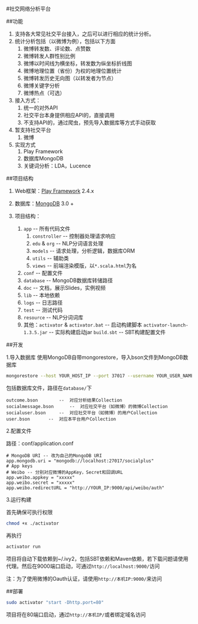 #社交网络分析平台

##功能

1. 支持各大常见社交平台接入，之后可以进行相应的统计分析。
2. 统计分析包括（以微博为例），包括以下方面
	1. 微博转发数、评论数、点赞数
	2. 微博转发人群性别比例
	3. 微博以时间线为横坐标，转发数为纵坐标折线图
	4. 微博地理位置（省份）为权的地理位置统计
	5. 微博转发历史无向图（以转发者为节点）
	6. 微博关键字分析
	7. 微博热点（可选）
3. 接入方式：
	1. 统一的对外API
	2. 社交平台本身提供相应API的，直接调用
	3. 不支持API的，通过爬虫，预先导入数据库等方式手动获取
4. 暂支持社交平台
	1. 微博
5. 实现方式
	1. Play Framework
	2. 数据库MongoDB
	4. 关键词分析：LDA，Lucence


##项目结构
1. Web框架：[Play Framework](https://www.playframework.com) 2.4.x
2. 数据库：[MongoDB](http://www.mongodb.org) 3.0 +
3. 项目结构：

	1. `app` -- 所有代码文件
		1. `constroller` -- 控制器处理请求响应
		2. `edu` & `org` -- NLP分词语言处理
		3. `models` -- 请求处理，分析逻辑，数据库ORM
		4. `utils` -- 辅助类
		5. `views` -- 前端渲染模版，以`*.scala.html`为名
	2. `conf` -- 配置文件
	3. `database` -- MongoDB数据库转储路径
	4. `doc` -- 文档，展示Slides，实例视频
	5. `lib` -- 本地依赖
	6. `logs` -- 日志路径
	7. `test` -- 测试代码
	8. `resource` -- NLP分词词库
	9. 其他：`activator` & `activator.bat` -- 启动构建脚本
	`activator-launch-1.3.5.jar` -- 实际构建启动jar
	`build.sbt` -- SBT构建配置文件

##开发

1.导入数据库
使用MongoDB自带mongorestore，导入bson文件到MongoDB数据库

```bash
mongorestore --host YOUR_HOST_IP --port 37017 --username YOUR_USER_NAME --password YOUR_PASSWORD /path/to/bson/file.bson
```
包括数据库文件，路径在`database/`下

```
outcome.bson		--	对应分析结果Collection
socialmessage.bson		--	对应社交平台（如微博）的微博Collection
socialuser.bson		--	对应社交平台（如微博）的用户Collection
user.bson		--	对应本平台用户Collection
```

2.配置文件

路径：conf/application.conf

```
# MongoDB URI -- 改为自己的MongoDB URI
app.mongodb.uri = "mongodb://localhost:27017/socialplus"
# App keys
# Weibo -- 分别对应微博的AppKey，Secret和回调URL
app.weibo.appkey = "xxxxx"
app.weibo.secret = "xxxxx"
app.weibo.redirectURL = "http://YOUR_IP:9000/api/weibo/auth"
```

3.运行构建

首先确保可执行权限

```bash
chmod +x ./activator
```

再执行

```bash
activator run
```
项目将自动下载依赖到~/.ivy2，包括SBT依赖和Maven依赖，若下载问题请使用代理。然后在9000端口启动，可通过`http://localhost:9000/`访问

注：为了使用微博的Oauth认证，请使用`http://本机IP:9000/`来访问

##部署

```bash
sudo activator "start -Dhttp.port=80"
```
项目将在80端口启动，通过`http://本机IP/`或者绑定域名访问